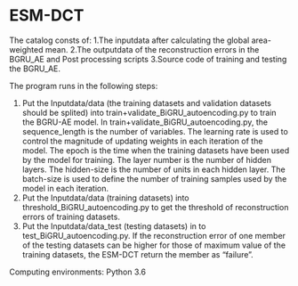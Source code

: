 # ESM-DCT
The catalog consts of:
1.The inputdata after calculating the global area-weighted mean.
2.The outputdata of the reconstruction errors in the BGRU_AE and Post processing scripts
3.Source code of training and testing the BGRU_AE.

The program runs in the following steps:
1. Put the Inputdata/data (the training datasets and validation datasets should be splited) into train+validate_BiGRU_autoencoding.py to train the BGRU-AE model. In train+validate_BiGRU_autoencoding.py, the sequence_length is the number of variables. The learning rate is used to control the magnitude of updating weights in each iteration of the model. The epoch is the time when the training datasets have been used by the model for training. The layer number is the number of hidden layers. The hidden-size is the number of units in each hidden layer. The batch-size is used to define the number of training samples used by the model in each iteration. 
2. Put the Inputdata/data (training datasets) into threshold_BiGRU_autoencoding.py to get the threshold of reconstruction errors of training datasets.
3. Put the Inputdata/data_test (testing datasets) in to test_BiGRU_autoencoding.py. If the reconstruction error of one member of the testing datasets can be higher for those of maximum value of the training datasets, the ESM-DCT return the member as “failure”. 

Computing environments:
Python 3.6

